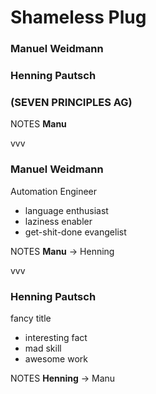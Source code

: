 #   Shameless Plug<!-- .element: class="fragment shrink" data-fragment-index="1" -->

### Manuel Weidmann<!-- .element: class="fragment" data-fragment-index="2" -->

### Henning Pautsch<!-- .element: class="fragment" data-fragment-index="3" -->

### (SEVEN PRINCIPLES AG)<!-- .element: class="fragment" data-fragment-index="4" -->

NOTES
**Manu**

vvv

### Manuel Weidmann

Automation Engineer<!-- .element: class="fragment shrink" data-fragment-index="1" -->

  * language enthusiast<!-- .element: class="fragment" data-fragment-index="1" -->
  * laziness enabler<!-- .element: class="fragment" data-fragment-index="2" -->
  * get-shit-done evangelist<!-- .element: class="fragment" data-fragment-index="3" -->

NOTES
**Manu** -> Henning

vvv

### Henning Pautsch

fancy title<!-- .element: class="fragment shrink" data-fragment-index="1" -->

  * interesting fact<!-- .element: class="fragment" data-fragment-index="1" -->
  * mad skill<!-- .element: class="fragment" data-fragment-index="2" -->
  * awesome work<!-- .element: class="fragment" data-fragment-index="3" -->

NOTES
**Henning** -> Manu

